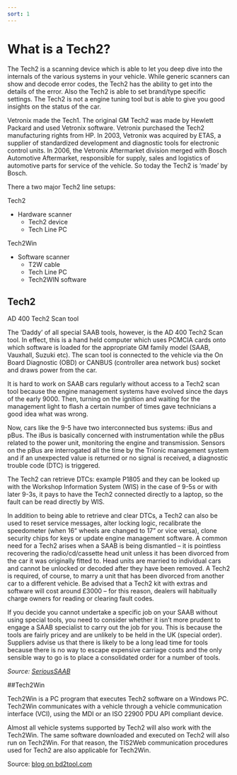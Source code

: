 ```yaml
---
sort: 1
---
```


# What is a Tech2?

The Tech2 is a scanning device which is able to let you deep dive into the internals of the various systems in your vehicle. While generic scanners can show and decode error codes, the Tech2 has the ability to get into the details of the error. Also the Tech2 is able to set brand/type specific settings. The Tech2 is not a engine tuning tool but is able to give you good insights on the status of the car.

Vetronix made the Tech1. The original GM Tech2 was made by Hewlett Packard and used Vetronix software. Vetronix purchased the Tech2 manufacturing rights from HP. In 2003, Vetronix was acquired by ETAS, a supplier of standardized development and diagnostic tools for electronic control units. In 2006, the Vetronix Aftermarket division merged with Bosch Automotive Aftermarket, responsible for supply, sales and logistics of automotive parts for service of the vehicle. So today the Tech2 is ‘made’ by Bosch.

There a two major Tech2 line setups:

Tech2

- Hardware scanner
  - Tech2 device
  - Tech Line PC

Tech2Win

- Software scanner
  - T2W cable
  - Tech Line PC
  - Tech2WIN software

## Tech2

AD 400 Tech2 Scan tool

The ‘Daddy’ of all special SAAB tools, however, is the AD 400 Tech2 Scan tool. In effect, this is a hand held computer which uses PCMCIA cards onto which software is loaded for the appropriate GM family model \(SAAB, Vauxhall, Suzuki etc\). The scan tool is connected to the vehicle via the On Board Diagnostic \(OBD\) or CANBUS \(controller area network bus\) socket and draws power from the car.

It is hard to work on SAAB cars regularly without access to a Tech2 scan tool because the engine management systems have evolved since the days of the early 9000. Then, turning on the ignition and waiting for the management light to flash a certain number of times gave technicians a good idea what was wrong.

Now, cars like the 9-5 have two interconnected bus systems: iBus and pBus. The iBus is basically concerned with instrumentation while the pBus related to the power unit, monitoring the engine and transmission. Sensors on the pBus are interrogated all the time by the Trionic management system and if an unexpected value is returned or no signal is received, a diagnostic trouble code \(DTC\) is triggered.

The Tech2 can retrieve DTCs: example P1805 and they can be looked up with the Workshop Information System \(WIS\) in the case of 9-5s or with later 9-3s, it pays to have the Tech2 connected directly to a laptop, so the fault can be read directly by WIS.

In addition to being able to retrieve and clear DTCs, a Tech2 can also be used to reset service messages, alter locking logic, recalibrate the speedometer \(when 16“ wheels are changed to 17” or vice versa\), clone security chips for keys or update engine management software. A common need for a Tech2 arises when a SAAB is being dismantled – it is pointless recovering the radio/cd/cassette head unit unless it has been divorced from the car it was originally fitted to. Head units are married to individual cars and cannot be unlocked or decoded after they have been removed. A Tech2 is required, of course, to marry a unit that has been divorced from another car to a different vehicle. Be advised that a Tech2 kit with extras and software will cost around £3000 – for this reason, dealers will habitually charge owners for reading or clearing fault codes.

If you decide you cannot undertake a specific job on your SAAB without using special tools, you need to consider whether it isn’t more prudent to engage a SAAB specialist to carry out the job for you. This is because the tools are fairly pricey and are unlikely to be held in the UK \(special order\). Suppliers advise us that there is likely to be a long lead time for tools because there is no way to escape expensive carriage costs and the only sensible way to go is to place a consolidated order for a number of tools.

_Source: [SeriousSAAB](http://www.serioussaab.co.uk/articles_pages/special.html)_

##Tech2Win

Tech2Win is a PC program that executes Tech2 software on a Windows PC. Tech2Win communicates with a vehicle through a vehicle communication interface (VCI), using the MDI or an ISO 22900 PDU API compliant device.

Almost all vehicle systems supported by Tech2 will also work with the Tech2Win. The same software downloaded and executed on Tech2 will also run on Tech2Win. For that reason, the TIS2Web communication procedures used for Tech2 are also applicable for Tech2Win.

Source: [blog on bd2tool.com](https://www.obd2tool.com/blog/2019/10/29/what-is-tech2win-and-tech2win-software-car-list/)
